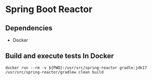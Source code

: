# Spring Boot Reactor

## Dependencies
- Docker

## Build and execute tests In Docker

```
docker run --rm -v ${PWD}:/usr/src/spring-reactor gradle:jdk17 /usr/src/spring-reactor/gradlew clean build
```